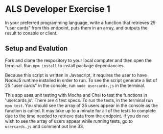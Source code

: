 # ALS Developer Exercise 1

In your preferred programming language, write a function that retrieves 25 “user cards” from this endpoint, puts them in an array, and outputs the result to console or client.

## Setup and Evalution

Fork and clone the respository to your local computer and then open the terminal. Run `npm install` to install package dependancies.

Because this script is written in Javascript, it requires the user to have NodeJS runtime installed in order to run. To see the script generate a list of 25 "user cards" in the console, run `node usercards.js` in the terminal.

This app uses unit testing with Mocha and Chai to test the functions in 'usercards.js'. There are 4 test specs. To run the tests, in the terminal run `npm test`. You should see the array of 25 users appear in the console as the function is called. It may take up to a minute for all of the tests to complete due to the time needed to retrieve data from the endpoint. If you do not wish to see the array of users appear while running tests, go to `usercards.js` and comment out line 33.

